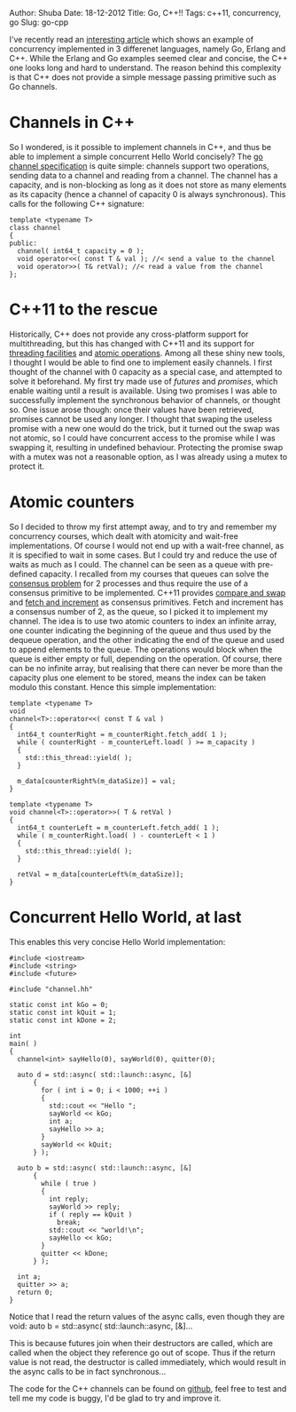 Author: Shuba
Date: 18-12-2012
Title: Go, C++!!
Tags: c++11, concurrency, go
Slug: go-cpp

I've recently read an [interesting article](http://himmele.blogspot.fr/2012/11/concurrent-hello-world-in-go-erlang.html)
which shows an example of concurrency implemented in 3 differenet languages,
namely Go, Erlang and C++. While the Erlang and Go examples seemed clear and
concise, the C++ one looks long and hard to understand. The reason behind this
complexity is that C++ does not provide a simple message passing primitive such
as Go channels.

# Channels in C++

So I wondered, is it possible to implement channels in C++, and thus be able to
implement a simple concurrent Hello World concisely? The [go channel specification](http://golang.org/ref/spec#Channel_types)
is quite simple: channels support two operations, sending data to a channel and
reading from a channel. The channel has a capacity, and is non-blocking as long
as it does not store as many elements as its capacity (hence a channel of
capacity 0 is always synchronous). This calls for the following C++ signature:

    template <typename T>
    class channel
    {
    public:
      channel( int64_t capacity = 0 );
      void operator<<( const T & val ); //< send a value to the channel
      void operator>>( T& retVal); //< read a value from the channel
    };

# C++11 to the rescue

Historically, C++ does not provide any cross-platform support for
multithreading, but this has changed with C++11 and its support for
[threading facilities](http://en.cppreference.com/w/cpp/thread) and
[atomic operations](http://en.cppreference.com/w/cpp/atomic). Among all these
shiny new tools, I thought I would be able to find one to implement easily
channels. I first thought of the channel with 0 capacity as a special case, and
attempted to solve it beforehand. My first try made use of _futures_ and
_promises_, which enable waiting until a result is available. Using two promises
I was able to successfully implement the synchronous behavior of channels, or
thought so. One issue arose though: once their values have been retrieved,
promises cannot be used any longer. I thought that swaping the useless promise
with a new one would do the trick, but it turned out the swap was not atomic, so
I could have concurrent access to the promise while I was swapping it, resulting
in undefined behaviour. Protecting the promise swap with a mutex was not a
reasonable option, as I was already using a mutex to protect it.

# Atomic counters
So I decided to throw my first attempt away, and to try and remember my
concurrency courses, which dealt with atomicity and wait-free implementations.
Of course I would not end up with a wait-free channel, as it is specified to
wait in some cases. But I could try and reduce the use of waits as much as I
could. The channel can be seen as a queue with pre-defined capacity. I recalled
from my courses that queues can solve the [consensus problem](http://en.wikipedia.org/wiki/Consensus_%28computer_science%29)
for 2 processes and thus require the use of a consensus primitive to be implemented.
C++11 provides [compare and swap](http://en.cppreference.com/w/cpp/atomic/atomic_compare_exchange)
and [fetch and increment](http://en.cppreference.com/w/cpp/atomic/atomic_fetch_add)
as consensus primitives. Fetch and increment has a consensus number of 2, as the
queue, so I picked it to implement my channel. The idea is to use two atomic
counters to index an infinite array, one counter indicating the beginning of the
queue and thus used by the dequeue operation, and the other indicating the end
of the queue and used to append elements to the queue. The operations would
block when the queue is either empty or full, depending on the operation. Of
course, there can be no infinite array, but realising that there can never be
more than the capacity plus one element to be stored, means the index can be
taken modulo this constant. Hence this simple implementation:

    template <typename T>
    void
    channel<T>::operator<<( const T & val )
    {
      int64_t counterRight = m_counterRight.fetch_add( 1 );
      while ( counterRight - m_counterLeft.load( ) >= m_capacity )
      {
        std::this_thread::yield( );
      }

      m_data[counterRight%(m_dataSize)] = val;
    }

    template <typename T>
    void channel<T>::operator>>( T & retVal )
    {
      int64_t counterLeft = m_counterLeft.fetch_add( 1 );
      while ( m_counterRight.load( ) - counterLeft < 1 )
      {
        std::this_thread::yield( );
      }

      retVal = m_data[counterLeft%(m_dataSize)];
    }

# Concurrent Hello World, at last

This enables this very concise Hello World implementation:

    #include <iostream>
    #include <string>
    #include <future>

    #include "channel.hh"

    static const int kGo = 0;
    static const int kQuit = 1;
    static const int kDone = 2;

    int
    main( )
    {
      channel<int> sayHello(0), sayWorld(0), quitter(0);

      auto d = std::async( std::launch::async, [&]
          {
            for ( int i = 0; i < 1000; ++i )
            {
              std::cout << "Hello ";
              sayWorld << kGo;
              int a;
              sayHello >> a;
            }
            sayWorld << kQuit;
          } );

      auto b = std::async( std::launch::async, [&]
          {
            while ( true )
            {
              int reply;
              sayWorld >> reply;
              if ( reply == kQuit )
                break;
              std::cout << "world!\n";
              sayHello << kGo;
            }
            quitter << kDone;
          } );

      int a;
      quitter >> a;
      return 0;
    }

Notice that I read the return values of the async calls, even though they are
void:
      auto b = std::async( std::launch::async, [&]...

This is because futures join when their destructors are called, which are called
when the object they reference go out of scope. Thus if the return value is not
read, the destructor is called immediately, which would result in the async
calls to be in fact synchronous...

The code for the C++ channels can be found on
[github](https://github.com/vbarrielle/cppChan), feel free to test and tell me
my code is buggy, I'd be glad to try and improve it.

